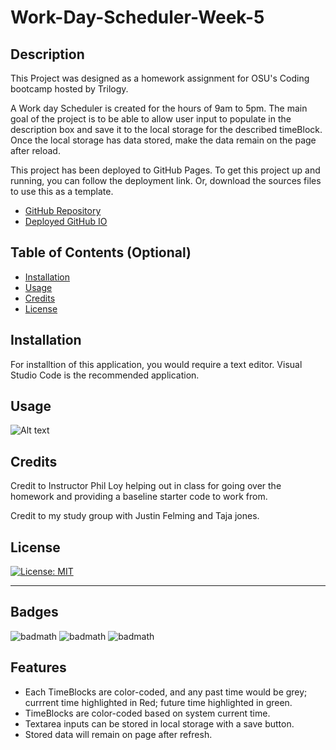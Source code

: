 # Work-Day-Scheduler-Week-5

## Description

This Project was designed as a homework assignment for OSU's Coding bootcamp hosted by Trilogy. 

A Work day Scheduler is created for the hours of 9am to 5pm. The main goal of the project is to be able to allow user input to populate in the description box and save it to the local storage for the described timeBlock. Once the local storage has data stored, make the data remain on the page after reload. 

This project has been deployed to GitHub Pages. To get this project up and running, you can follow the deployment link. Or, download the sources files to use this as a template.

* [GitHub Repository](https://github.com/fubaru/Work-Day-Scheduler-Week-5)
* [Deployed GitHub IO](https://fubaru.github.io/Work-Day-Scheduler-Week-5/)

## Table of Contents (Optional)

- [Installation](#installation)
- [Usage](#usage)
- [Credits](#credits)
- [License](#license)

## Installation

For installtion of this application, you would require a text editor. Visual Studio Code is the recommended application. 

## Usage

![Alt text](./Assets/Untitled_%20Jun%209%2C%202022%2011_43%20AM.gif)

## Credits

Credit to Instructor Phil Loy helping out in class for going over the homework and providing a baseline starter code to work from. 

Credit to my study group with Justin Felming and Taja jones. 

## License

[![License: MIT](https://img.shields.io/badge/License-MIT-yellow.svg)](https://opensource.org/licenses/MIT)

---

## Badges

![badmath](https://img.shields.io/badge/HTML-52.5%25-orange)
![badmath](https://img.shields.io/badge/CSS-17.3%25-purple)
![badmath](https://img.shields.io/badge/JavaScript-30.2-yellow)


## Features

* Each TimeBlocks are color-coded, and any past time would be grey; currrent time highlighted in Red; future time highlighted in green. 
* TimeBlocks are color-coded based on system current time.
* Textarea inputs can be stored in local storage with a save button. 
* Stored data will remain on page after refresh. 
